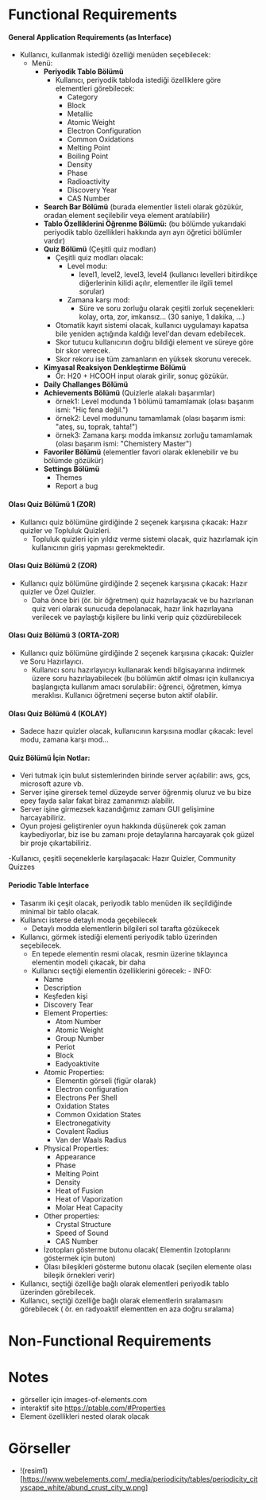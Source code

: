 # Functional Requirements

#### General Application Requirements (as Interface)

- Kullanıcı, kullanmak istediği özelliği menüden seçebilecek:
  - Menü:
    - **Periyodik Tablo Bölümü**
      - Kullanıcı, periyodik tabloda istediği özelliklere göre elementleri görebilecek:
        - Category
        - Block
        - Metallic
        - Atomic Weight
        - Electron Configuration
        - Common Oxidations
        - Melting Point
        - Boiling Point
        - Density
        - Phase
        - Radioactivity
        - Discovery Year
        - CAS Number
    - **Search Bar Bölümü** (burada elementler listeli olarak gözükür, oradan element seçilebilir veya element aratılabilir)
    - **Tablo Özelliklerini Öğrenme Bölümü:** (bu bölümde yukarıdaki periyodik tablo özellikleri hakkında ayrı ayrı öğretici bölümler vardır)
    - **Quiz Bölümü** (Çeşitli quiz modları)
      - Çeşitli quiz modları olacak:
        - Level modu:
          - level1, level2, level3, level4 (kullanıcı levelleri bitirdikçe diğerlerinin kilidi açılır, elementler ile ilgili temel sorular)
        - Zamana karşı mod:
          - Süre ve soru zorluğu olarak çeşitli zorluk seçenekleri: kolay, orta, zor, imkansız...  (30 saniye, 1 dakika, ...)
      - Otomatik kayıt sistemi olacak, kullanıcı uygulamayı kapatsa bile yeniden açtığında kaldığı level'dan devam edebilecek.
      - Skor tutucu kullanıcının doğru bildiği element ve süreye göre bir skor verecek.
      - Skor rekoru ise tüm zamanların en yüksek skorunu verecek.
    - **Kimyasal Reaksiyon Denkleştirme Bölümü**
      - Ör: H20 + HCOOH input olarak girilir, sonuç gözükür.
    - **Daily Challanges Bölümü**
    - **Achievements Bölümü** (Quizlerle alakalı başarımlar)
      - örnek1: Level modunda 1 bölümü tamamlamak (olası başarım ismi: "Hiç fena değil.")
      - örnek2: Level modununu tamamlamak (olası başarım ismi: "ateş, su, toprak, tahta!")
      - örnek3: Zamana karşı modda imkansız zorluğu tamamlamak (olası başarım ismi: "Chemistery Master")
    - **Favoriler Bölümü** (elementler favori olarak eklenebilir ve bu bölümde gözükür)
    - **Settings Bölümü**
      - Themes
      - Report a bug

#### Olası Quiz Bölümü 1 (ZOR)
  - Kullanıcı quiz bölümüne girdiğinde 2 seçenek karşısına çıkacak: Hazır quizler ve Topluluk Quizleri.
    - Topluluk quizleri için yıldız verme sistemi olacak, quiz hazırlamak için kullanıcının giriş yapması gerekmektedir.

#### Olası Quiz Bölümü 2 (ZOR)
  - Kullanıcı quiz bölümüne girdiğinde 2 seçenek karşısına çıkacak: Hazır quizler ve Özel Quizler.
    - Daha önce biri (ör. bir öğretmen) quiz hazırlayacak ve bu hazırlanan quiz veri olarak sunucuda depolanacak, hazır link hazırlayana verilecek ve paylaştığı kişilere bu linki verip quiz çözdürebilecek

#### Olası Quiz Bölümü 3 (ORTA-ZOR)
  - Kullanıcı quiz bölümüne girdiğinde 2 seçenek karşısına çıkacak: Quizler ve Soru Hazırlayıcı.
    - Kullanıcı soru hazırlayıcıyı kullanarak kendi bilgisayarına indirmek üzere soru hazırlayabilecek (bu bölümün aktif olması için kullanıcıya başlangıçta kullanım amacı sorulabilir: öğrenci, öğretmen, kimya meraklısı. Kullanıcı öğretmeni seçerse buton aktif olabilir.

#### Olası Quiz Bölümü 4 (KOLAY)
  - Sadece hazır quizler olacak, kullanıcının karşısına modlar çıkacak: level modu, zamana karşı mod...

#### Quiz Bölümü İçin Notlar: 
- Veri tutmak için bulut sistemlerinden birinde server açılabilir: aws, gcs, microsoft azure vb.
- Server işine girersek temel düzeyde server öğrenmiş oluruz ve bu bize epey fayda salar fakat biraz zamanımızı alabilir.
- Server işine girmezsek kazandığımız zamanı GUI gelişimine harcayabiliriz.
- Oyun projesi geliştirenler oyun hakkında düşünerek çok zaman kaybediyorlar, biz ise bu zamanı proje detaylarına harcayarak çok güzel bir proje çıkartabiliriz.




-Kullanıcı, çeşitli seçeneklerle karşılaşacak: Hazır Quizler, Community Quizzes
#### Periodic Table Interface
- Tasarım iki çeşit olacak, periyodik tablo menüden ilk seçildiğinde minimal bir tablo olacak.
- Kullanıcı isterse detaylı moda geçebilecek
  - Detaylı modda elementlerin bilgileri sol tarafta gözükecek
- Kullanıcı, görmek istediği elementi periyodik tablo üzerinden seçebilecek.
  - En tepede elementin resmi olacak, resmin üzerine tıklayınca elementin modeli çıkacak, bir daha 
  - Kullanıcı seçtiği elementin özelliklerini görecek:    - INFO:
      - Name
      - Description
      - Keşfeden kişi
      - Discovery Tear
    - Element Properties:
      - Atom Number
      - Atomic Weight
      - Group Number
      - Periot
      - Block
      - Eadyoaktivite
    - Atomic Properties:
      - Elementin görseli (figür olarak)  
      - Electron configuration
      - Electrons Per Shell
      - Oxidation States
      - Common Oxidation States
      - Electronegativity 
      - Covalent Radius
      - Van der Waals Radius
    - Physical Properties:
      - Appearance
      - Phase
      - Melting Point
      - Density
      - Heat of Fusion
      - Heat of Vaporization
      - Molar Heat Capacity
    - Other properties:
      - Crystal Structure
      - Speed of Sound
      - CAS Number
    - İzotopları gösterme butonu olacak( Elementin Izotoplarını göstermek için buton)
    - Olası bileşikleri gösterme butonu olacak (seçilen elemente olası bileşik örnekleri verir)
- Kullanıcı, seçtiği özelliğe bağlı olarak elementleri periyodik tablo üzerinden görebilecek.
- Kullanıcı, seçtiği özelliğe bağlı olarak elementlerin sıralamasını görebilecek ( ör. en radyoaktif elementten en aza doğru sıralama)

# Non-Functional Requirements

# Notes

- görseller için images-of-elements.com
- interaktif site https://ptable.com/#Properties
- Element özellikleri nested olarak olacak

# Görseller

- !(resim1)[https://www.webelements.com/_media/periodicity/tables/periodicity_cityscape_white/abund_crust_city_w.png]
